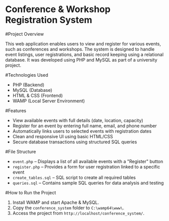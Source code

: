 # Conference & Workshop Registration System

#Project Overview

This web application enables users to view and register for various events, such as conferences and workshops. The system is designed to handle event listings, user registrations, and basic record keeping using a relational database. It was developed using PHP and MySQL as part of a university project.

#Technologies Used

- PHP (Backend)
- MySQL (Database)
- HTML & CSS (Frontend)
- WAMP (Local Server Environment)

#Features

- View available events with full details (date, location, capacity)
- Register for an event by entering full name, email, and phone number
- Automatically links users to selected events with registration dates
- Clean and responsive UI using basic HTML/CSS
- Secure database transactions using structured SQL queries

#File Structure

- `event.php` – Displays a list of all available events with a "Register" button
- `register.php` – Provides a form for user registration linked to a specific event
- `create_tables.sql` – SQL script to create all required tables
- `queries.sql` – Contains sample SQL queries for data analysis and testing

#How to Run the Project

1. Install WAMP and start Apache & MySQL.
2. Copy the `conference_system` folder to `C:\wamp64\www\`.
3. Access the project from `http://localhost/conference_system/`.
